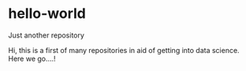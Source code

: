 # hello-world
Just another repository

Hi, this is a first of many repositories in aid of getting into data science.
Here we go....!
